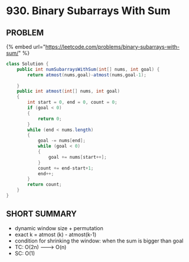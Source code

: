 # 930. Binary Subarrays With Sum

## PROBLEM

{% embed url="https://leetcode.com/problems/binary-subarrays-with-sum/" %}

```java
class Solution {
    public int numSubarraysWithSum(int[] nums, int goal) {
        return atmost(nums,goal)-atmost(nums,goal-1);
        
    }
    public int atmost(int[] nums, int goal)
    {
        int start = 0, end = 0, count = 0;
        if (goal < 0)
        {
            return 0;
        }
        while (end < nums.length)
        {
            goal -= nums[end];
            while (goal < 0)
            {
                goal += nums[start++];
            }
            count += end-start+1;
            end++;
        }
        return count;
    }
}
```



## SHORT SUMMARY

* dynamic window size + permutation
* exact k = atmost (k) - atmost(k-1)
* condition for shrinking the window: when the sum is bigger than goal
* TC: O(2n) ---> O(n)
* SC: O(1)
